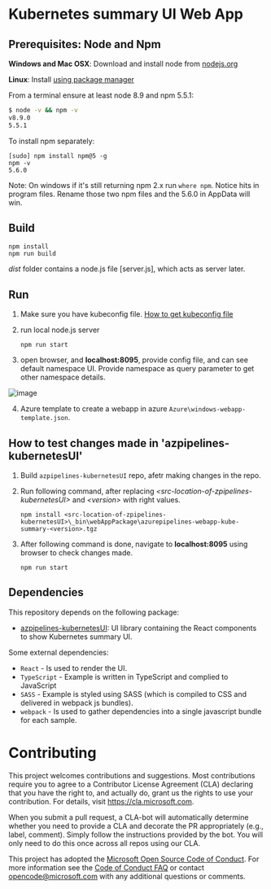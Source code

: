# Kubernetes summary UI Web App

## Prerequisites: Node and Npm
   
**Windows and Mac OSX**: Download and install node from [nodejs.org](http://nodejs.org/)

**Linux**: Install [using package manager](https://github.com/joyent/node/wiki/Installing-Node.js-via-package-manager)

From a terminal ensure at least node 8.9 and npm 5.5.1:

```bash
$ node -v && npm -v
v8.9.0
5.5.1
```

To install npm separately:

```
[sudo] npm install npm@5 -g
npm -v
5.6.0
```

Note: On windows if it's still returning npm 2.x run `where npm`. Notice hits in program files. Rename those two npm files and the 5.6.0 in AppData will win.

## Build

    npm install
    npm run build

_dist_ folder contains a node.js file [server.js], which acts as server later.

## Run

1. Make sure you have kubeconfig file. [How to get kubeconfig file](https://docs.microsoft.com/en-us/cli/azure/aks?view=azure-cli-latest#az-aks-get-credentials)

2. run local node.js server

    `npm run start`
    
3. open browser, and **localhost:8095**, provide config file, and can see default namespace UI. Provide namespace as query parameter to get other namespace details.

![image](https://user-images.githubusercontent.com/26214977/58565868-236dc580-824d-11e9-9119-b8f28b3d22bd.png)

4. Azure template to create a webapp in azure `Azure\windows-webapp-template.json`.

## How to test changes made in 'azpipelines-kubernetesUI'

1. Build `azpipelines-kubernetesUI` repo, afetr making changes in the repo.

2. Run following command, after replacing _\<src-location-of-zpipelines-kubernetesUI\>_ and _\<version\>_ with right values.

    `npm install <src-location-of-zpipelines-kubernetesUI>\_bin\webAppPackage\azurepipelines-webapp-kube-summary-<version>.tgz`
    
3. After following command is done, navigate to **localhost:8095** using browser to check changes made.

    `npm run start`

## Dependencies

This repository depends on the following package:
- [azpipelines-kubernetesUI](https://github.com/Microsoft/azpipelines-kubernetesUI): UI library containing the React components to show Kubernetes summary UI.

Some external dependencies:
- `React` - Is used to render the UI.
- `TypeScript` - Example is written in TypeScript and complied to JavaScript
- `SASS` - Example is styled using SASS (which is compiled to CSS and delivered in webpack js bundles).
- `webpack` - Is used to gather dependencies into a single javascript bundle for each sample.

# Contributing

This project welcomes contributions and suggestions.  Most contributions require you to agree to a
Contributor License Agreement (CLA) declaring that you have the right to, and actually do, grant us
the rights to use your contribution. For details, visit https://cla.microsoft.com.

When you submit a pull request, a CLA-bot will automatically determine whether you need to provide
a CLA and decorate the PR appropriately (e.g., label, comment). Simply follow the instructions
provided by the bot. You will only need to do this once across all repos using our CLA.

This project has adopted the [Microsoft Open Source Code of Conduct](https://opensource.microsoft.com/codeofconduct/).
For more information see the [Code of Conduct FAQ](https://opensource.microsoft.com/codeofconduct/faq/) or
contact [opencode@microsoft.com](mailto:opencode@microsoft.com) with any additional questions or comments.
